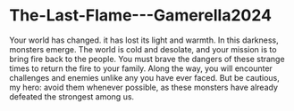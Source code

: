 # The-Last-Flame---Gamerella2024

Your world has changed. it has lost its light and warmth. In this darkness, monsters emerge. The world is cold and desolate, and your mission is to bring fire back to the people. You must brave the dangers of these strange times to return the fire to your family. Along the way, you will encounter challenges and enemies unlike any you have ever faced. But be cautious, my hero: avoid them whenever possible, as these monsters have already defeated the strongest among us.
